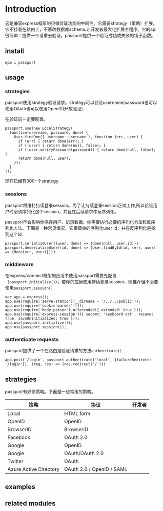 # Introduction

这是兼容express框架的只做验证功能的中间件。它需要strategy（策略）扩展。它不挂载在路由上，不篡改数据库schema.让开发者最大化扩展主程序。它的api很简单：提供一个请求去验证，passport提供一个验证成功或失败的钩子函数。

## install

`npm i passport`

## usage

### strategies

passport使用strategy验证请求。strategy可以验证username/password也可以使用OAuth也可以使用OpenID(开放验证).

在验证前一定要配置。

```
passport.use(new LocalStrategy(
  function(username, password, done) {
    User.findOne({ username: username }, function (err, user) {
      if (err) { return done(err); }
      if (!user) { return done(null, false); }
      if (!user.verifyPassword(password)) { return done(null, false); }
      return done(null, user);
    });
  }
));
```

现在已经有300+个strategy.

### sessions

passport将维持持续登录session。为了让持续登录session正常工作,所以验证用户时必须序列化这个session，并且在后续请求中反序列化。

passport不会影响你保存用户、记录数据。你需要执行必要的序列化方法和反序列化方法。下面是一种常见情况，它很简单的序列化user id，并在反序列化是找到这个id.

```
passport.serializeUser((user, done) => {done(null, user.id)})
passport.deserializeUser((id, done) => {User.findById(id, (err, user) => {done(err, user)})})
```

### middleware

在express/connect框架的应用中使用passport需要先配置（`passport.initialize()`）。若你的应用使用持续登录session，则推荐但不必要使用`passport.session()`

```
var app = express();
app.use(require('serve-static')(__dirname + '/../../public'));
app.use(require('cookie-parser')());
app.use(require('body-parser').urlencoded({ extended: true }));
app.use(require('express-session')({ secret: 'keyboard cat', resave: true, saveUninitialized: true }));
app.use(passport.initialize());
app.use(passport.session());
```

### authenticate requests

passport提供了一个在路由是验证请求的方法`authenticate()`

```
app.post('/login', passport.authenticate('local', {failureRedirect: '/login'}), (req, res) => {res.redirect('/')})
```

## strategies

passport有好多策略。下面是一些常用的策略。

| 策略                   | 协议                      | 开发者 |
| ---------------------- | ------------------------- | ------ |
| Local                  | HTML form                 |        |
| OpenID                 | OpenID                    |        |
| BrowserID              | BrowserID                 |        |
| Facebook               | OAuth 2.0                 |        |
| Google                 | OpenID                    |        |
| Google                 | OAuth/OAuth 2.0           |        |
| Twitter                | OAuth                     |        |
| Azure Active Directory | OAuth 2.0 / OpenID / SAML |        |

## examples

## related modules